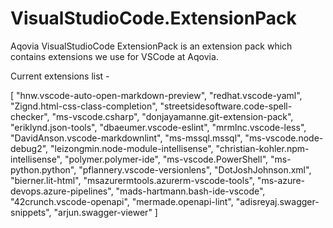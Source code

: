 # VisualStudioCode.ExtensionPack

Aqovia VisualStudioCode ExtensionPack is an extension pack which contains extensions we use for VSCode at Aqovia.

Current extensions list -
<!-- EXTENSION_PACK_START -->
[
  "hnw.vscode-auto-open-markdown-preview",
  "redhat.vscode-yaml",
  "Zignd.html-css-class-completion",
  "streetsidesoftware.code-spell-checker",
  "ms-vscode.csharp",
  "donjayamanne.git-extension-pack",
  "eriklynd.json-tools",
  "dbaeumer.vscode-eslint",
  "mrmlnc.vscode-less",
  "DavidAnson.vscode-markdownlint",
  "ms-mssql.mssql",
  "ms-vscode.node-debug2",
  "leizongmin.node-module-intellisense",
  "christian-kohler.npm-intellisense",
  "polymer.polymer-ide",
  "ms-vscode.PowerShell",
  "ms-python.python",
  "pflannery.vscode-versionlens",
  "DotJoshJohnson.xml",
  "bierner.lit-html",
  "msazurermtools.azurerm-vscode-tools",
  "ms-azure-devops.azure-pipelines",
  "mads-hartmann.bash-ide-vscode",
  "42crunch.vscode-openapi",
  "mermade.openapi-lint",
  "adisreyaj.swagger-snippets",
  "arjun.swagger-viewer"
]
<!-- EXTENSION_PACK_END -->
